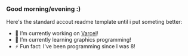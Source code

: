 ### Good morning/evening :)

Here's the standard accout readme template until i put someting better:

- 🔭 I’m currently working on [Varcel](https://github.com/NotWoowoo/Varcel)!
- 🌱 I’m currently learning graphics programming!
- ⚡ Fun fact: I've been programming since I was 8!
